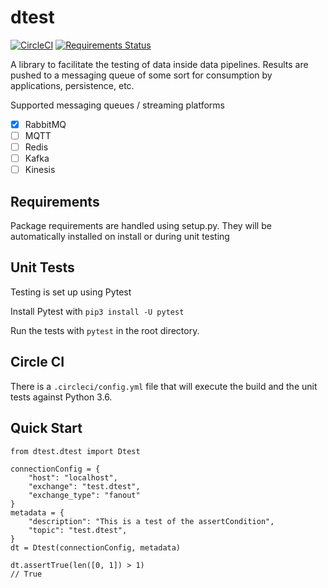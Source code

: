 # dtest

[![CircleCI](https://circleci.com/gh/sjensen85/dtest/tree/master.svg?style=svg)](https://circleci.com/gh/sjensen85/dtest/tree/master)
[![Requirements Status](https://requires.io/github/sjensen85/dtest/requirements.svg?branch=master)](https://requires.io/github/sjensen85/dtest/requirements/?branch=master)

A library to facilitate the testing of data inside data pipelines. Results are pushed to a messaging queue of some sort for consumption by applications, persistence, etc.

Supported messaging queues / streaming platforms

- [x] RabbitMQ
- [ ] MQTT
- [ ] Redis
- [ ] Kafka
- [ ] Kinesis

## Requirements

Package requirements are handled using setup.py. They will be automatically installed on install or during unit testing

## Unit Tests

Testing is set up using Pytest

Install Pytest with `pip3 install -U pytest`

Run the tests with `pytest` in the root directory.

## Circle CI

There is a `.circleci/config.yml` file that will execute the build and the unit tests against Python 3.6.

## Quick Start

```
from dtest.dtest import Dtest

connectionConfig = {
    "host": "localhost",
    "exchange": "test.dtest",
    "exchange_type": "fanout"
}
metadata = {
    "description": "This is a test of the assertCondition",
    "topic": "test.dtest",
}
dt = Dtest(connectionConfig, metadata)

dt.assertTrue(len([0, 1]) > 1)
// True
```

